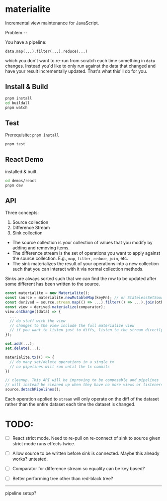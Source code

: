# materialite

Incremental view maintenance for JavaScript.

Problem --

You have a pipeline:

```
data.map(...).filter(...).reduce(...)
```

which you don't want to re-run from scratch each time something in `data` changes. Instead you'd like to only run against the data that changed and have your result incrementally updated. That's what this'll do for you.

## Install & Build

```sh
pnpm install
cd buildall
pnpm watch
```

## Test

Prerequisite: `pnpm install`

```sh
pnpm test
```

## React Demo

installed & built.

```sh
cd demos/react
pnpm dev
```

## API

Three concepts:

1. Source collection
2. Difference Stream
3. Sink collection

- The source collection is your collection of values that you modify by adding and removing items.
- The difference stream is the set of operations you want to apply against the source collection. E.g., `map`, `filter`, `reduce`, `join`, etc.
- The sink materializes the result of your operations into a new collection such that you can interact with it via normal collection methods.

Sinks are always sorted such that we can find the row to be updated after some different has been written to the source.

```ts
const materialite = new Materialite();
const source = materialite.newMutableMap(keyFn); // or StatelessSetSource or PersistentSetSource
const derived = source.stream.map(() => ...).filter(() => ...).join(otherStream, keyFn, keyFn2).reduce(() => ...);
const view = derived.materialize(comparator);
view.onChange((data) => {
  ...
  // do stuff with the view
  // changes to the view include the full materialize view
  // if you want to listen just to diffs, listen to the stream directly
});

set.add(...);
set.delete(...);

materialite.tx(() => {
  // do many set/delete operations in a single tx
  // no pipelines will run until the tx commits
})

// cleanup. This API will be improving to be composable and pipelines
// will instead be cleaned up when they have no more views or listeners.
source.detachPipelines();
```

Each operation applied to `stream` will only operate on the diff of the dataset rather than the entire dataset each time the dataset is changed.

# TODO:

- [ ] React strict mode. Need to re-pull on re-connect of sink to source given strict mode runs effects twice.
- [ ] Allow source to be written before sink is connected. Maybe this already works? untested.
- [ ] Comparator for difference stream so equality can be key based?
- [ ] Better performing tree other than red-black tree?


----

pipeline setup?

